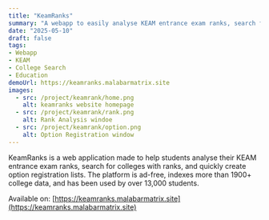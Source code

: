 ```yaml
---
title: "KeamRanks"
summary: "A webapp to easily analyse KEAM entrance exam ranks, search for colleges, and create option registration lists."
date: "2025-05-10"
draft: false
tags:
- Webapp
- KEAM
- College Search
- Education
demoUrl: https://keamranks.malabarmatrix.site
images:
  - src: /project/keamrank/home.png
    alt: keamranks website homepage
  - src: /project/keamrank/rank.png
    alt: Rank Analysis windoe
  - src: /project/keamrank/option.png
    alt: Option Registration window
---
```


KeamRanks is a web application made to help students analyse their KEAM entrance exam ranks, search for colleges with ranks, and quickly create option registration lists. The platform is ad-free, indexes more than 1900+ college data, and has been used by over 13,000 students.

Available on: [https://keamranks.malabarmatrix.site](https://keamranks.malabarmatrix.site)
